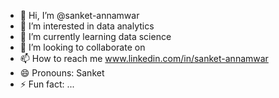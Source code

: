 - 👋 Hi, I’m @sanket-annamwar
- 👀 I’m interested in data analytics
- 🌱 I’m currently learning data science
- 💞️ I’m looking to collaborate on 
- 📫 How to reach me www.linkedin.com/in/sanket-annamwar
- 😄 Pronouns: Sanket
- ⚡ Fun fact: ...

<!---
sanket-annamwar/sanket-annamwar is a ✨ special ✨ repository because its `README.md` (this file) appears on your GitHub profile.
You can click the Preview link to take a look at your changes.
--->
